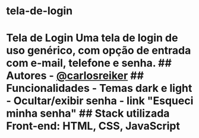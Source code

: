 # tela-de-login
  # Tela de Login  Uma tela de login de uso genérico, com opção de entrada com e-mail, telefone e senha.  ## Autores  - [@carlosreiker](https://github.com/Carlos-Reiker)   ## Funcionalidades  - Temas dark e light - Ocultar/exibir senha - link "Esqueci minha senha"    ## Stack utilizada  **Front-end:** HTML, CSS, JavaScript
